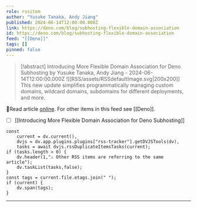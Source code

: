```yaml
---
role: rssitem
author: "Yusuke Tanaka, Andy Jiang"
published: 2024-06-14T12:00:00.000Z
link: https://deno.com/blog/subhosting-flexible-domain-association
id: https://deno.com/blog/subhosting-flexible-domain-association
feed: "[[Deno]]"
tags: []
pinned: false
---
```


> [!abstract] Introducing More Flexible Domain Association for Deno Subhosting by Yusuke Tanaka, Andy Jiang - 2024-06-14T12:00:00.000Z
> <span class="rss-image">![[RSS/assets/RSSdefaultImage.svg|200x200]]</span> This new update simplifies programmatically managing custom domains, wildcard domains, subdomains for different deployments, and more.

🔗Read article [online](https://deno.com/blog/subhosting-flexible-domain-association). For other items in this feed see [[Deno]].

- [ ] [[Introducing More Flexible Domain Association for Deno Subhosting]]

~~~dataviewjs
const
    current = dv.current(),
	dvjs = dv.app.plugins.plugins["rss-tracker"].getDVJSTools(dv),
	tasks = await dvjs.rssDuplicateItemsTasks(current);
if (tasks.length > 0) {
	dv.header(1,"⚠ Other RSS items are referring to the same article");
    dv.taskList(tasks,false);
}
const tags = current.file.etags.join(" ");
if (current) {
	dv.span(tags);
}
~~~

- - -
